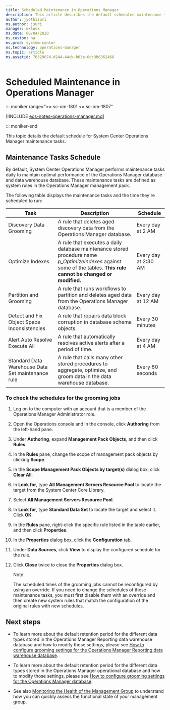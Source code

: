 ```yaml
---
title: Scheduled Maintenance in Operations Manager
description: This article describes the default scheduled maintenance tasks configured automatically when the management group is installed.
author: jyothisuri
ms.author: jsuri
manager: mkluck
ms.date: 08/04/2020
ms.custom: na
ms.prod: system-center
ms.technology: operations-manager
ms.topic: article
ms.assetid: 78329674-d244-44cb-b03e-6dc3b6362468
---
```


# Scheduled Maintenance in Operations Manager

::: moniker range=">= sc-om-1801 <= sc-om-1807"

[!INCLUDE [eos-notes-operations-manager.md](../includes/eos-notes-operations-manager.md)]

::: moniker-end

This topic details the default schedule for System Center Operations Manager maintenance tasks.  

## Maintenance Tasks Schedule  
By default, System Center Operations Manager performs maintenance tasks daily to maintain optimal performance of the Operations Manager database and data warehouse database.  These maintenance tasks are defined as system rules in the Operations Manager management pack.  

The following table displays the maintenance tasks and the time they're scheduled to run:  

|Task|Description|Schedule|  
|--------|---------------|------------|  
|Discovery Data Grooming|A rule that deletes aged discovery data from the Operations Manager database.|Every day at 2 AM|  
|Optimize Indexes|A rule that executes a daily database maintenance  stored procedure name *p_OptimizeIndexes* against some of the tables.  **This rule cannot be changed or modified.**|Every day at 2:30 AM|  
|Partition and Grooming|A rule that runs workflows to partition and deletes aged data from the Operations Manager database.|Every day at 12 AM|  
|Detect and Fix Object Space Inconsistencies|A rule that repairs data block corruption in database schema objects.|Every 30 minutes|  
|Alert Auto Resolve Execute All|A rule that automatically resolves active alerts after a period of time.|Every day at 4 AM|  
|Standard Data Warehouse Data Set maintenance rule|A rule that calls many other stored procedures to aggregate, optimize, and groom data in the data warehouse database.|Every 60 seconds|

### To check the schedules for the grooming jobs

1.  Log on to the computer with an account that is a member of the Operations Manager Administrator role.  

2.  Open the Operations console and in the console, click **Authoring** from the left-hand pane.  

2.  Under **Authoring**, expand **Management Pack Objects**, and then click **Rules**.  

3.  In the **Rules** pane, change the scope of management pack objects by clicking **Scope**.  

4.  In the **Scope Management Pack Objects by target(s)** dialog box, click **Clear All**.  

5.  In **Look for**, type **All Management Servers Resource Pool** to locate the target from the System Center Core Library.  

6.  Select **All Management Servers Resource Pool**.

7.  In **Look for**, type **Standard Data Set** to locate the target and select it.  Click **OK**.

8.  In the **Rules** pane, right-click the specific rule listed in the table earlier, and then click **Properties**.  

9.  In the **Properties** dialog box, click the **Configuration** tab.  

10. Under **Data Sources**, click **View** to display the configured schedule for the rule.  

11. Click **Close** twice to close the **Properties** dialog box.  

    > [!NOTE]  
    > The scheduled times of the grooming jobs cannot be reconfigured by using an override. If you need to change the schedules of these maintenance tasks, you must first disable them with an override and then create new system rules that match the configuration of the original rules with new schedules.  

## Next steps

- To learn more about the default retention period for the different data types stored in the Operations Manager Reporting data warehouse database and how to modify those settings, please see [How to configure grooming settings for the Operations Manager Reporting data warehouse database](manage-omdwdb-grooming-settings.md).

- To learn more about the default retention period for the different data types stored in the Operations Manager operational database and how to modify those settings, please see
[How to configure grooming settings for the Operations Manager database](manage-omdb-grooming-settings.md).

- See also [Monitoring the Health of the Management Group](manage-monitor-health-mg.md) to understand how you can quickly assess the functional state of your management group.  
